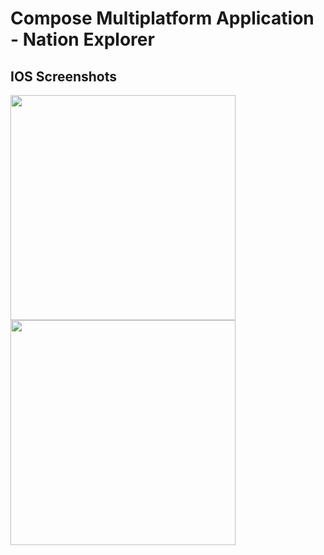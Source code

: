 # Compose Multiplatform Application - Nation Explorer

## IOS Screenshots
<img src="https://github.com/Pablit0x/NationExplorer/assets/76017191/44824768-236c-4237-8cab-42c810821b93" width="360">
<img src="https://github.com/Pablit0x/NationExplorer/assets/76017191/086b85aa-9013-4f8b-aee1-3d905be1d4b9" width="360">



